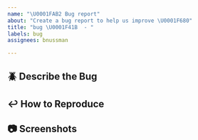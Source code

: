 ```yaml
---
name: "\U0001FAB2 Bug report"
about: "Create a bug report to help us improve \U0001F680"
title: "bug \U0001F41B  - "
labels: bug
assignees: bnussman

---
```


## 🪲 Describe the Bug

## ↩️  How to Reproduce 

## 📷 Screenshots
